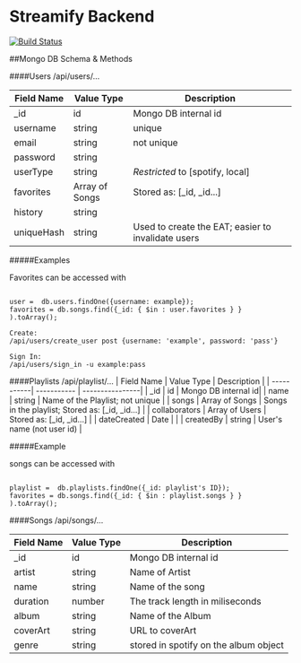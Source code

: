 # Streamify Backend
[![Build Status](https://travis-ci.org/StreamifyTeam/streamify_backend.svg?branch=master)](https://travis-ci.org/StreamifyTeam/streamify_backend)

##Mongo DB Schema & Methods

####Users  /api/users/...


| Field Name | Value Type | Description          |
| -------------| ----------- | ----------- |
| _id          |  id      | Mongo DB internal id|
| username     |  string  |  unique    |
| email        |  string  |  not unique|
| password     |  string  |     |
| userType     |  string  |  _Restricted_ to [spotify, local]|
| favorites    |  Array of Songs  |  Stored as: [_id, _id...] |
| history      |  string  |    |
| uniqueHash   |  string  | Used to create the EAT; easier to invalidate users |

#####Examples

Favorites can be accessed with
```

user =  db.users.findOne({username: example});
favorites = db.songs.find({_id: { $in : user.favorites } } ).toArray();

```


```
Create:
/api/users/create_user post {username: 'example', password: 'pass'}

Sign In:
/api/users/sign_in -u example:pass

```

####Playlists /api/playlist/...
| Field Name | Value Type | Description          |
| -----------| ----------- | ----------------|
| _id        |  id    | Mongo DB internal id|
| name       |  string  |  Name of the Playlist; not unique |
| songs      |  Array of Songs |  Songs in the playlist; Stored as: [_id, _id...]  |
| collaborators   |  Array of Users  |  Stored as: [_id, _id...] |
| dateCreated   |  Date  |   |
| createdBy  |  string  |  User's name (not user id) |

#####Example

songs can be accessed with
```

playlist =  db.playlists.findOne({_id: playlist's ID});
favorites = db.songs.find({_id: { $in : playlist.songs } } ).toArray();

```

####Songs /api/songs/...

| Field Name | Value Type | Description       |
| -----------| ----------- | ----------------|
| _id        |  id    | Mongo DB internal id|
| artist     |  string  |  Name of Artist |
| name       |  string  |  Name of the song     |
| duration   |  number  |  The track length in miliseconds|
| album   |  string  |   Name of the Album|
| coverArt  |  string  |  URL to coverArt |
| genre   |  string  | stored in spotify on the album object |
